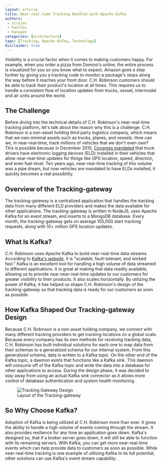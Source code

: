 ```yaml
---
layout: article
title: Near-real-time Tracking Handled with Apache Kafka
authors:
 - strejen
 - twitros
 - hanspen
categories: [architecture]
tags: [Tracking, Apache Kafka, Technology]
disclaimer: true
---
```


Visibility is a crucial factor when it comes to making customers happy. For example, when you order a pizza from Domino's online, the entire process is visualized for you so you know what to expect. Amazon goes a step further by giving you a tracking code to monitor a package's stops along the way before it reaches your front door. C.H. Robinson customers should be able to track their product's location at all times. This requires us to handle a consistent flow of location updates from trucks, vessel, intermodal and air units around the world.

## The Challenge
Before diving into the technical details of C.H. Robinson's near-real-time tracking platform, let's talk about the reason why this is a challenge. C.H. Robinson is a non-asset holding third party logistics company, which means that we own minimal assets such as trucks, planes, and vessels. How can we, in near-real-time, track millions of vehicles that we don't even own? This is possible because in December 2015, [Congress mandated](https://www.fmcsa.dot.gov/hours-service/elds/electronic-logging-devices) that truck drivers have electronic logging devices (ELD) installed in their vehicles that allow near-real-time updates for things like GPS location, speed, direction, and even fuel-level. Ten years ago, near-real-time tracking of this volume was a pipe dream, but now vehicles are mandated to have ELDs installed, it quickly becomes a real possibility. 

## Overview of the Tracking-gateway
The tracking-gateway is a centralized application that handles the tracking data from many different ELD providers and makes the data available for other applications. The tracking-gateway is written in NodeJS, uses Apache Kafka for an event stream, and inserts to a MongoDB database. Every month, the tracking-gateway gets on average 105,000 start tracking requests, along with 10+ million GPS location updates.

## What Is Kafka?
C.H. Robinson uses Apache Kafka to build near-real-time data streams. According to [Kafka's website](https://kafka.apache.org), it is "scalable, fault-tolerant, and wicked fast." Kafka is an excellent tool for handling a high volume of data streamed to different applications. It is great at making that data readily available, allowing us to provide near near-real-time updates to our customers for greater visibility to their products. It also scales horizontally. By utilizing the power of Kafka, it has helped us shape C.H. Robinson's design of the tracking-gateway so that tracking data is ready for our customers as soon as possible.

## How Kafka Shaped Our Tracking-gateway Design
Because C.H. Robinson is a non-asset holding company, we connect with many different tracking providers to get tracking locations on a global scale. Because every company has its own methods for receiving tracking data, C.H. Robinson has built individual solutions for each one to map data from their schemas to a generalized schema for our internal system. From this generalized schema, data is written to a Kafka topic. On the other end of the Kafka topic, a daemon exists that functions like a Kafka sink. This daemon will consume off of the Kafka topic and write the data into a database for other applications to access. During the design phase, it was decided to stay away from using an actual Kafka sink connector as it allows more control of database authentication and system health monitoring. 

<figure>
	<img src="{{site.url}}{{site.baseurl}}/images/posts/2019/tracking-gateway-design.jpg" alt="Tracking Gateway Design" aria-label="Boxes and arrows showing how the tracking gateway is designed. Individual data gathering solitions, wite to topic, Kafka Topic, read from topic, Daemon, and Database">
  <figcaption>Layout of the Tracking-gateway</figcaption>
</figure>

## So Why Choose Kafka?
Adoption of Kafka is being utilized at C.H. Robinson more than ever. It gives the ability to handle a high volume of events coming through the stream. It also provides resilience for any time an application goes down. Kafka's designed so, that if a broker server goes down, it will still be able to function with its remaining servers. With Kafka, you can get more near-real-time events which can help provide data to customers as soon as possible. While near-real-time tracking is one example of utilizing Kafka to its full potential, other solutions can use Kafka's event stream capability.
